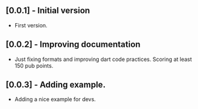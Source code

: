 ## [0.0.1] - Initial version

* First version. 

## [0.0.2] - Improving documentation

* Just fixing formats and improving dart code practices. Scoring at least 150 pub points.

## [0.0.3] - Adding example.

* Adding a nice example for devs.